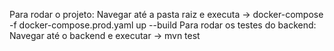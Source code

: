 Para rodar o projeto: Navegar até a pasta raiz e executa -> docker-compose -f docker-compose.prod.yaml up --build
Para rodar os testes do backend: Navegar até o backend e executar -> mvn test
